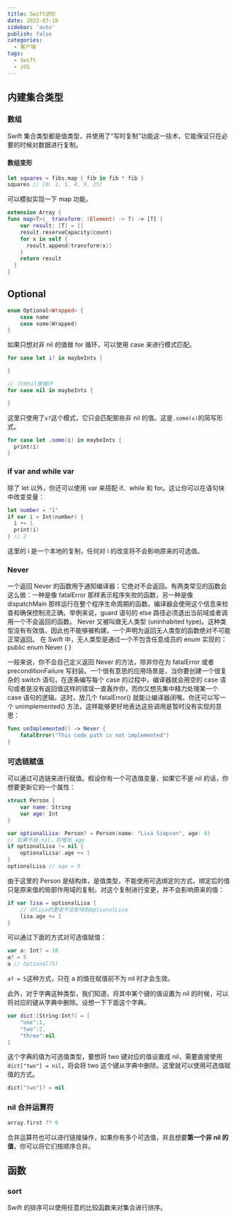 ```yaml
---
title: Swift进阶
date: 2022-07-10
sidebar: 'auto'
publish: false
categories:
  - 客户端
tags:
  - Swift
  - iOS
---
```


## 内建集合类型

### 数组

Swift 集合类型都是值类型，并使用了“写时复制”功能这一技术，它能保证只在必要的时候对数据进行复制。

#### 数组变形

```swift
let squares = fibs.map { fib in fib * fib }
squares // [0, 1, 1, 4, 9, 25]
```

可以模拟实现一下 map 功能。

```swift
extension Array {
func map<T>(_ transform: (Element) -> T) -> [T] {
    var result: [T] = []
    result.reserveCapacity(count)
    for x in self {
      result.append(transform(x))
    }
    return result
  }
}
```

## Optional

```swift
enum Optional<Wrapped> {
    case name
    case some(Wrapped)
}
```

如果只想对非 nil 的值做 for 循环，可以使用 case 来进行模式匹配。

```swift
for case let i? in maybeInts {

}

// 只对nil做循环
for case nil in maybeInts {

}
```

这里只使用了`x?`这个模式，它只会匹配那些非 nil 的值。这是`.some(x)`的简写形式。

```swift
for case let .some(i) in maybeInts {
  print(i)
}
```

### if var and while var

除了 let 以外，你还可以使用 var 来搭配 if、while 和 for。这让你可以在语句块中改变变量：

```swift
let number = "1"
if var i = Int(number) {
  i += 1
  print(i)
} // 2
```

这里的 i 是一个本地的复制，任何对 i 的改变将不会影响原来的可选值。

### Never

一个返回 Never 的函数用于通知编译器：它绝对不会返回。有两类常见的函数会这么做：一种是像 fatalError 那样表示程序失败的函数，另一种是像 dispatchMain 那样运行在整个程序生命周期的函数。编译器会使用这个信息来检查和确保控制流正确。举例来说，guard 语句的 else 路径必须退出当前域或者调用一个不会返回的函数。
Never 又被叫做无人类型 (uninhabited type)。这种类型没有有效值，因此也不能够被构建。一个声明为返回无人类型的函数绝对不可能正常返回。
在 Swift 中，无人类型是通过一个不包含任意成员的 enum 实现的：
public enum Never { }

一般来说，你不会自己定义返回 Never 的方法，除非你在为 fatalError 或者 preconditionFailure 写封装。一个很有意思的应用场景是，当你要创建一个很复杂的 switch 语句，在逐条编写每个 case 的过程中，编译器就会用空的 case 语句或者是没有返回值这样的错误一直轰炸你，而你又想先集中精力处理某一个 case 语句的逻辑。这时，放几个 fatalError() 就能让编译器闭嘴。你还可以写一个 unimplemented() 方法，这样能够更好地表达这些调用是暂时没有实现的意思：

```swift
func unImplemented() -> Never {
    fatalError("This code path is not implemented")
}
```

### 可选链赋值

可以通过可选链来进行赋值。假设你有一个可选值变量，如果它不是 nil 的话，你想要更新它的一个属性：

```swift
struct Person {
    var name: String
    var age: Int
}

var optionalLisa: Person? = Person(name: "Lisa Simpson", age: 8)
// 如果不是 nil，则增加 age
if optionalLisa != nil {
    optionalLisa!.age += 1
}
optionalLisa // age = 9
```

由于这里的 Person 是结构体，是值类型，不能使用可选绑定的方式，绑定后的值只是原来值的局部作用域的复制，对这个复制进行变更，并不会影响原来的值：

```swift
if var lisa = optionalLisa {
    // 对lisa的更改不会影响到optionalLisa
    lisa.age += 1
}
```

可以通过下面的方式对可选值赋值：

```swift
var a: Int? = 10
a? = 5
a // Optional(5)
```

`a? = 5`这种方式，只在 a 的值在赋值前不为 nil 时才会生效。

此外，对于字典这种类型，我们知道，将其中某个键的值设置为 nil 的时候，可以将对应的键从字典中删除。设想一下下面这个字典。

```swift
var dict:[String:Int?] = [
    "one":1,
    "two":2,
    "three":nil
]
```

这个字典的值为可选值类型，要想将 two 键对应的值设置成 nil，需要直接使用`dict["two"] = nil`，将会将 two 这个键从字典中删除。这里就可以使用可选值赋值的方式。

```swift
dict["two"]? = nil
```

### nil 合并运算符

```swift
array.first ?? 0
```

合并运算符也可以进行链接操作，如果你有多个可选值，并且想要**第一个非 nil 的值**，你可以将它们按顺序合并。

## 函数

### sort

Swift 的排序可以使用任意的比较函数来对集合进行排序。
